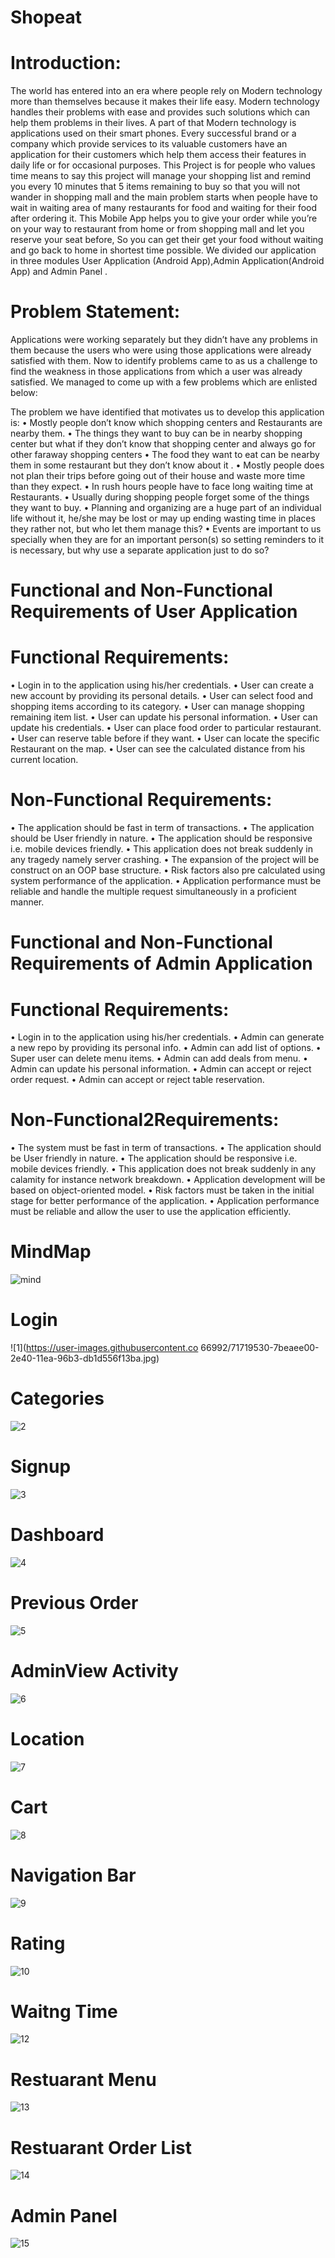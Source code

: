 # Shopeat

  # Introduction:
The world has entered into an era where people rely on Modern technology more than themselves because it makes their life easy. Modern technology handles their problems with ease and provides such solutions which can help them problems in their lives. A part of that Modern technology is applications used on their smart phones. Every successful brand or a company which provide services to its valuable customers have an application for their customers which help them access their features in daily life or for occasional purposes.
This Project is for people who values time means to say this project will manage your shopping list and remind you every 10 minutes that 5 items remaining to buy so that you will not wander in shopping mall and the main problem starts when people have to wait in waiting area of many restaurants for food and waiting for their food after ordering it. This Mobile App helps you to give your order while you’re on your way to restaurant from home or from shopping mall and let you reserve your seat before, So you can get their get your food without waiting and go back to home in shortest time possible.
We divided our application  in three modules User Application (Android App),Admin Application(Android App) and Admin Panel . 

   # Problem Statement:
Applications were working separately but they didn’t have any problems in them because the users who were using those applications were already satisfied with them. Now to identify problems came to as us a challenge to find the weakness in those applications from which a user was already satisfied. We managed to come up with a few problems which are enlisted below:

The problem we have identified that motivates us to develop this application is:
•	Mostly people don’t know which shopping centers and Restaurants are nearby them.
•	The things they want to buy can be in nearby shopping center but what if they don’t know that shopping center and always go for other faraway shopping centers 
•	The food they want to eat can be nearby them in some restaurant but they don’t know about it .
•	Mostly people does not plan their trips before going out of their house and waste more time than they expect.
•	In rush hours people have to face long waiting time at Restaurants.
•	Usually during shopping people forget some of the things they want to buy.
•	Planning and organizing are a huge part of an individual life without it, he/she may be lost or may up ending wasting time in places they rather not, but who let them manage this?
•	Events are important to us specially when they are for an important person(s) so setting reminders to it is necessary, but why use a separate application just to do so?

# Functional and Non-Functional Requirements of User Application

   # Functional Requirements:
•	Login in to the application using his/her credentials.
•	User can create a new account by providing its personal details.
•	User can select food and shopping items according to its category.
•	User can manage shopping remaining item list.
•	User can update his personal information.
•	User can update his credentials.
•	User can place food order to particular restaurant.
•	User can reserve table before if they want.
•	User can locate the specific Restaurant on the map.
•	User can see the calculated distance from his current location.

# Non-Functional Requirements:
•	The application should be fast in term of transactions.
•	The application should be User friendly in nature.
•	The application should be responsive i.e. mobile devices friendly.
•	This application does not break suddenly in any tragedy namely server crashing.
•	The expansion of the project will be construct on an OOP base structure.
•	Risk factors also pre calculated using system performance of the application.
•	Application performance must be reliable and handle the multiple request simultaneously in a proficient manner.

# Functional and Non-Functional Requirements of Admin Application

# Functional Requirements:
•	Login in to the application using his/her credentials.
•	Admin can generate a new repo by providing its personal info.
•	Admin can add list of options.
•	Super user can delete menu items.
•	Admin can add deals from menu.
•	Admin can update his personal information.
•	Admin can accept or reject order request.
•	Admin can accept or reject table reservation.
   # Non-Functional2Requirements:
•	The system must be fast in term of transactions.
•	The application should be User friendly in nature.
•	The application should be responsive i.e. mobile devices friendly.
•	This application does not break suddenly in any calamity for instance network breakdown.
•	Application development will be based on object-oriented model.
•	Risk factors must be taken in the initial stage for better performance of the application.
•	Application performance must be reliable and allow the user to use the application efficiently.


# MindMap
![mind](https://user-images.githubusercontent.com/59466992/71719045-e733c080-2e3e-11ea-8540-71cc663a0468.jpg)

# Login
![1](https://user-images.githubusercontent.co 66992/71719530-7beaee00-2e40-11ea-96b3-db1d556f13ba.jpg)

# Categories
![2](https://user-images.githubusercontent.com/59466992/71719735-10ede700-2e41-11ea-9e74-120e03671a64.jpg)

# Signup
![3](https://user-images.githubusercontent.com/59466992/71719806-4abeed80-2e41-11ea-944d-4a24c5b59053.jpg)

# Dashboard
![4](https://user-images.githubusercontent.com/59466992/71719837-6629f880-2e41-11ea-9384-228346cd7a07.jpg)

# Previous Order
![5](https://user-images.githubusercontent.com/59466992/71719884-8ce82f00-2e41-11ea-8f1e-c14d885efefb.jpg)

# AdminView Activity
![6](https://user-images.githubusercontent.com/59466992/71719922-adb08480-2e41-11ea-98c6-4a5e66252cb2.jpg)

# Location
![7](https://user-images.githubusercontent.com/59466992/71719988-de90b980-2e41-11ea-9464-87571a18815a.jpg)

# Cart
![8](https://user-images.githubusercontent.com/59466992/71720032-03852c80-2e42-11ea-8c23-6032e3a51e1f.jpg)

# Navigation Bar
![9](https://user-images.githubusercontent.com/59466992/71720056-1e57a100-2e42-11ea-88d1-8dcfa55dcada.jpg)

# Rating
![10](https://user-images.githubusercontent.com/59466992/71720088-3a5b4280-2e42-11ea-92fa-6b86b1b49e48.jpg)

# Waitng Time
![12](https://user-images.githubusercontent.com/59466992/71720109-4fd06c80-2e42-11ea-9d5b-32f89a0788cb.jpg)

# Restuarant Menu
![13](https://user-images.githubusercontent.com/59466992/71720150-78586680-2e42-11ea-9d75-dc141be4b989.jpg)

# Restuarant Order List
![14](https://user-images.githubusercontent.com/59466992/71720180-a0e06080-2e42-11ea-9621-38ad71d888fb.jpg)

# Admin Panel
![15](https://user-images.githubusercontent.com/59466992/71720229-beadc580-2e42-11ea-9098-8d28ace24d00.jpg)








